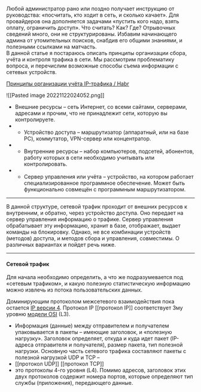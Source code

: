 Любой администратор рано или поздно получает инструкцию от руководства: «посчитать, кто ходит в сеть, и сколько качает». Для провайдеров она дополняется задачами «пустить кого надо, взять оплату, ограничить доступ». Что считать? Как? Где? Отрывочных сведений много, они не структурированы. Избавим начинающего админа от утомительных поисков, снабдив его общими знаниями, и полезными ссылками на матчасть.  
В данной статье я постараюсь описать принципы организации сбора, учёта и контроля трафика в сети. Мы рассмотрим проблематику вопроса, и перечислим возможные способы съема информации с сетевых устройств.



[Принципы организации учёта IP-трафика / Habr](https://habr.com/en/post/136844/)


![[Pasted image 20221122024052.png]]

-   Внешние ресурсы – сеть Интернет, со всеми сайтами, серверами, адресами и прочим, что не принадлежит сети, которую вы контролируете.
- -   Устройство доступа – маршрутизатор (аппаратный, или на базе PC), коммутатор, VPN-сервер или концентратор.
- -   Внутренние ресурсы – набор компьютеров, подсетей, абонентов, работу которых в сети необходимо учитывать или контролировать.
- -   Сервер управления или учёта – устройство, на котором работает специализированное программное обеспечение. Может быть функционально совмещён с программным маршрутизатором.

--------------------

В данной структуре, сетевой трафик проходит от внешних ресурсов к внутренним, и обратно, через устройство доступа. Оно передает на сервер управления информацию о трафике. Сервер управления обрабатывает эту информацию, хранит в базе, отображает, выдает команды на блокировку. Однако, не все комбинации устройств (методов) доступа, и методов сбора и управления, совместимы. О различных вариантах и пойдет речь ниже.

-----
#### Сетевой трафик

  
Для начала необходимо определить, а что же подразумевается под «сетевым трафиком», и какую полезную статистическую информацию можно извлечь из потока пользовательских данных.


Доминирующим протоколом межсетевого взаимодействия пока остается [IP версии 4](http://ru.wikipedia.org/wiki/IP). Протокол IP [[протокол IP]] соответствует 3му уровню [модели OSI](http://ru.wikipedia.org/wiki/%D0%A1%D0%B5%D1%82%D0%B5%D0%B2%D0%B0%D1%8F_%D0%BC%D0%BE%D0%B4%D0%B5%D0%BB%D1%8C_OSI) (L3). 


- Информация (данные) между отправителем и получателем упаковывается в пакеты – имеющие заголовок, и «полезную нагрузку». Заголовок определяет, откуда и куда идет пакет (IP-адреса отправителя и получателя), размер пакета, тип полезной нагрузки. Основную часть сетевого трафика составляют пакеты с полезной нагрузкой UDP и TCP – 
- [[протокол UDP]] [[протокол TCP]]
- это протоколы 4-го уровня (L4). Помимо адресов, заголовок этих двух протоколов содержит номера портов, которые определяют тип службы (приложения), передающего данные.


